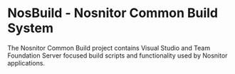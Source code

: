 # NosBuild - Nosnitor Common Build System

The Nosnitor Common Build project contains Visual Studio and Team Foundation Server focused build scripts and functionality used by Nosnitor applications.
